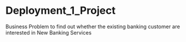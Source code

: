 # Deployment_1_Project
Business Problem to find out whether the existing banking customer  are interested in New Banking Services
